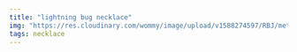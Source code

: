 ```yaml
---
title: "lightning bug necklace"
img: "https://res.cloudinary.com/wommy/image/upload/v1588274597/RBJ/metal/7_a4otjk.jpg"
tags: necklace
---
```

